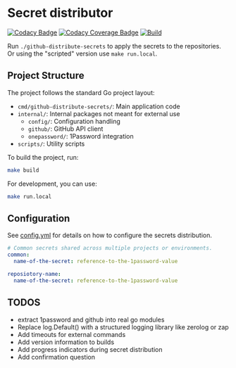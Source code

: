 # Secret distributor

[![Codacy Badge](https://app.codacy.com/project/badge/Grade/f90eeb7872aa48d587f95a5375a35bed)](https://app.codacy.com/gh/koenighotze/github-distribute-secrets/dashboard?utm_source=gh&utm_medium=referral&utm_content=&utm_campaign=Badge_grade)
[![Codacy Coverage Badge](https://app.codacy.com/project/badge/Coverage/f90eeb7872aa48d587f95a5375a35bed)](https://app.codacy.com/gh/koenighotze/github-distribute-secrets/dashboard?utm_source=gh&utm_medium=referral&utm_content=&utm_campaign=Badge_coverage)
[![Build](https://github.com/koenighotze/github-distribute-secrets/actions/workflows/build.yml/badge.svg)](https://github.com/koenighotze/github-distribute-secrets/actions/workflows/build.yml)

Run `./github-distribute-secrets` to apply the secrets to the repositories. Or using the "scripted" version use `make run.local`.

## Project Structure

The project follows the standard Go project layout:

- `cmd/github-distribute-secrets/`: Main application code
- `internal/`: Internal packages not meant for external use
  - `config/`: Configuration handling
  - `github/`: GitHub API client
  - `onepassword/`: 1Password integration
- `scripts/`: Utility scripts

To build the project, run:

```bash
make build
```

For development, you can use:

```bash
make run.local
```

## Configuration

See [config.yml](./config.yml) for details on how to configure the secrets distribution.

```yaml
# Common secrets shared across multiple projects or environments.
common:
  name-of-the-secret: reference-to-the-1password-value

reposiotory-name:
  name-of-the-secret: reference-to-the-1password-value
```

## TODOS

- extract 1password and github into real go modules
- Replace log.Default() with a structured logging library like zerolog or zap
- Add timeouts for external commands
- Add version information to builds
- Add progress indicators during secret distribution
- Add confirmation question
